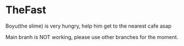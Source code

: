 # TheFast
Boyu(the slime) is very hungry, help him get to the nearest cafe asap 

Main branh is NOT working, please use other branches for the moment.
